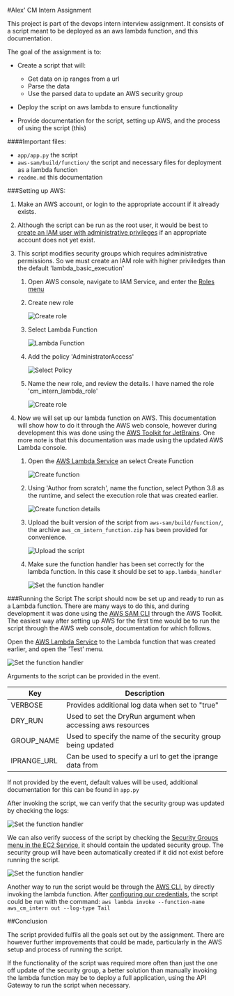 #Alex' CM Intern Assignment

This project is part of the devops intern interview assignment. It consists of a script meant to be deployed as an aws lambda function, and this documentation.

The goal of the assignment is to:
 * Create a script that will:
    * Get data on ip ranges from a url
    * Parse the data
    * Use the parsed data to update an AWS security group
    
 * Deploy the script on aws lambda to ensure functionality
 * Provide documentation for the script, setting up AWS, and the process of using the script (this)

####Important files:
 * `app/app.py` the script
 * `aws-sam/build/function/` the script and necessary files for deployment as a lambda function
 * `readme.md` this documentation

###Setting up AWS:
1. Make an AWS account, or login to the appropriate account if it already exists.
2. Although the script can be run as the root user, it would be best to [create an IAM user with administrative privileges](https://docs.aws.amazon.com/IAM/latest/UserGuide/getting-started_create-admin-group.html "AWS Documentation on creating your first user") if an appropriate account does not yet exist.
3. This script modifies security groups which requires administrative permissions. So we must create an IAM role with higher priviledges than the default 'lambda_basic_execution'
   1. Open AWS console, navigate to IAM Service, and enter the [Roles menu](https://console.aws.amazon.com/iam/home?region=us-east-2#/roles "Link to the IAM Roles menu")
   2. Create new role
   
      ![Create role](./img/create_role.png)
   3. Select Lambda Function
   
      ![Lambda Function](./img/create_role_2.png)
   4. Add the policy 'AdministratorAccess'
   
      ![Select Policy](./img/create_role_3.png)
   5. Name the new role, and review the details. I have named the role 'cm_intern_lambda_role'
   
      ![Create role](./img/create_role_4.png)

4. Now we will set up our lambda function on AWS. This documentation will show how to do it through the AWS web console, however during development this was done using the [AWS Toolkit for JetBrains](https://docs.aws.amazon.com/toolkit-for-jetbrains/latest/userguide/welcome.html "Documentation for AWS Toolkit for JetBrains"). One more note is that this documentation was made using the updated AWS Lambda console.
   1. Open the [AWS Lambda Service](https://us-east-2.console.aws.amazon.com/lambda/ "Link to AWS Lambda") an select Create Function
    
      ![Create function](./img/create_function.png)
   2. Using 'Author from scratch', name the function, select Python 3.8 as the runtime, and select the execution role that was created earlier.
   
      ![Create function details](./img/create_function_2.png)
   3. Upload the built version of the script from `aws-sam/build/function/`, the archive `aws_cm_intern_function.zip` has been provided for convenience.
   
      ![Upload the script](./img/create_function_3.png)
   4. Make sure the function handler has been set correctly for the lambda function. In this case it should be set to `app.lambda_handler`
   
      ![Set the function handler](./img/create_function_4.png)
   
###Running the Script
The script should now be set up and ready to run as a Lambda function. There are many ways to do this, and during development it was done using the [AWS SAM CLI](https://docs.aws.amazon.com/serverless-application-model/latest/developerguide/what-is-sam.html "Link to AWS SAM documentation") through the AWS Toolkit. The easiest way after setting up AWS for the first time would be to run the script through the AWS web console, documentation for which follows.

   Open the [AWS Lambda Service](https://us-east-2.console.aws.amazon.com/lambda/ "Link to AWS Lambda") to the Lambda function that was created earlier, and open the 'Test' menu.

![Set the function handler](./img/run_script.png)

Arguments to the script can be provided in the event.

Key | Description
----|------------
VERBOSE|Provides additional log data when set to "true"
DRY_RUN|Used to set the DryRun argument when accessing aws resources
GROUP_NAME|Used to specify the name of the security group being updated
IPRANGE_URL|Can be used to specify a url to get the iprange data from
If not provided by the event, default values will be used, additional documentation for this can be found in `app.py`

After invoking the script, we can verify that the security group was updated by checking the logs:

![Set the function handler](./img/run_script_2.png)

We can also verify success of the script by checking the [Security Groups menu in the EC2 Service](https://us-east-2.console.aws.amazon.com/ec2/v2/home?region=us-east-2#SecurityGroups: "Link to security groups page"), it should contain the updated security group. The security group will have been automatically created if it did not exist before running the script.

![Set the function handler](./img/run_script_3.png)

Another way to run the script would be through the [AWS CLI](https://aws.amazon.com/cli/ "Link to AWS CLI"), by directly invoking the lambda function. After [configuring our credentials](https://docs.aws.amazon.com/cli/latest/userguide/cli-configure-files.html "How to configure credentials for AWS CLI"), the script could be run with the command: `aws lambda invoke --function-name aws_cm_intern out --log-type Tail`

##Conclusion

The script provided fulfils all the goals set out by the assignment. There are however further improvements that could be made, particularly in the AWS setup and process of running the script.

If the functionality of the script was required more often than just the one off update of the security group, a better solution than manually invoking the lambda function may be to deploy a full application, using the API Gateway to run the script when necessary.